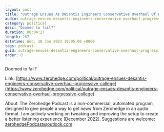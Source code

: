 ```yaml
---
layout: post
title: "Outrage Ensues As DeSantis Engineers Conservative Overhaul Of Progressive College"
audio: outrage-ensues-desantis-engineers-conservative-overhaul-progressive-college-0
category: political
desc: "Doomed to fail?"
duration: 00:04:27
length: 267
datetime: Wed, 18 Jan 2023 19:05:00 +0000
tags: podcast
guid: outrage-ensues-desantis-engineers-conservative-overhaul-progressive-college-0
order: 0
---
```

Doomed to fail?

Link: [https://www.zerohedge.com/political/outrage-ensues-desantis-engineers-conservative-overhaul-progressive-college](https://www.zerohedge.com/political/outrage-ensues-desantis-engineers-conservative-overhaul-progressive-college)

About: The Zerohedge Podcast is a non-commercial, automated program, designed to give people a way to get news from Zerohedge in an audio format.  I am actively working on tweaking and improving the setup to create a better listening experience (December 2022).  Suggestions are welcome: [zerohedgePodcast@outlook.com](mailto:zerohedgePodcast@outlook.com)